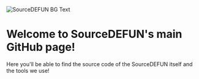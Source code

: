![SourceDEFUN BG Text](https://github.com/user-attachments/assets/6eeff827-92bd-49f3-8b86-f022b1db78a4)
# Welcome to SourceDEFUN's main GitHub page!
Here you'll be able to find the source code of the SourceDEFUN itself and the tools we use!
